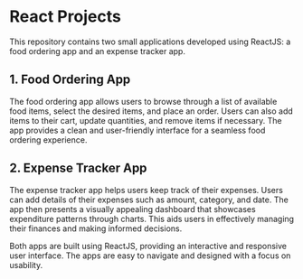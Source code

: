 # React Projects

This repository contains two small applications developed using ReactJS: a food ordering app and an expense tracker app.

## 1. Food Ordering App

The food ordering app allows users to browse through a list of available food items, select the desired items, and place an order. Users can also add items to their cart, update quantities, and remove items if necessary. The app provides a clean and user-friendly interface for a seamless food ordering experience.

## 2. Expense Tracker App

The expense tracker app helps users keep track of their expenses. Users can add details of their expenses such as amount, category, and date. The app then presents a visually appealing dashboard that showcases expenditure patterns through charts. This aids users in effectively managing their finances and making informed decisions.

Both apps are built using ReactJS, providing an interactive and responsive user interface. The apps are easy to navigate and designed with a focus on usability.
